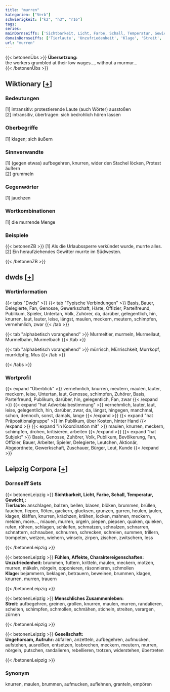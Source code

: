 ```yaml
---
title: "murren"
kategorien: ["Verb"]
schwierigkeit: ["k2", "h3", "r16"]
tags:
series:
mainDornseiffs: ['Sichtbarkeit, Licht, Farbe, Schall, Temperatur, Gewicht,', 'Fühlen, Affekte, Charaktereigenschaften', 'Menschliches Zusammenleben', 'Gesellschaft']
domainDornseiffs: ['Tierlaute', 'Unzufriedenheit', 'Klage', 'Streit', 'Ungehorsam, Aufruhr']
url: "murren"
---
```


{{< betonenÜbs >}}
**Übersetzung:**  
the workers grumbled at their low wages..., without a murmur...  
{{< /betonenÜbs >}}

## Wiktionary [[+](https://de.wiktionary.org/wiki/murren)]

### Bedeutungen
[1] intransitiv: protestierende Laute (auch Wörter) ausstoßen  
[2] intransitiv, übertragen: sich bedrohlich hören lassen  

### Oberbegriffe
[1] klagen; sich äußern  

### Sinnverwandte
[1] (gegen etwas) aufbegehren, knurren, wider den Stachel löcken, Protest äußern  
[2] grummeln  

### Gegenwörter
[1] jauchzen  

### Wortkombinationen
[1] die murrende Menge  

### Beispiele
{{< betonenZB >}}
[1] Als die Urlaubssperre verkündet wurde, murrte alles.  
[2] Ein heraufziehendes Gewitter murrte im Südwesten.  

{{< /betonenZB >}}


## dwds [[+](https://www.dwds.de/wb/murren)]

### Wortinformation
{{< tabs "Dwds" >}}
{{< tab "Typische Verbindungen" >}}
Basis, Bauer, Delegierte, Fan, Genosse, Gewerkschaft, Härte, Offizier, Parteifreund, Publikum, Spieler, Untertan, Volk, Zuhörer, da, darüber, gelegentlich, hin, knurren, laut, lauter, leise, längst, maulen, meckern, meutern, schimpfen, vernehmlich, zwar
{{< /tab >}}

{{< tab "alphabetisch vorangehend" >}}
Murmeltier, murmeln, Murmellaut, Murmelbahn, Murmelbach
{{< /tab >}}

{{< tab "alphabetisch vorangehend" >}}
mürrisch, Mürrischkeit, Murrkopf, murrköpfig, Mus
{{< /tab >}}

{{< /tabs >}}

### Wortprofil
{{< expand "Überblick" >}} vernehmlich, knurren, meutern, maulen, lauter, meckern, leise, Untertan, laut, Genosse, schimpfen, Zuhörer, Basis, Parteifreund, Publikum, darüber, hin, gelegentlich, Fan, zwar {{< /expand >}}
{{< expand "hat Adverbialbestimmung" >}} vernehmlich, lauter, laut, leise, gelegentlich, hin, darüber, zwar, da, längst, hingegen, manchmal, schon, dennoch, sonst, damals, lange {{< /expand >}}
{{< expand "hat Präpositionalgruppe" >}} im Publikum, über Kosten, hinter Hand {{< /expand >}}
{{< expand "in Koordination mit" >}} maulen, knurren, meckern, schimpfen, drohen, kritisieren, arbeiten {{< /expand >}}
{{< expand "hat Subjekt" >}} Basis, Genosse, Zuhörer, Volk, Publikum, Bevölkerung, Fan, Offizier, Bauer, Arbeiter, Spieler, Delegierte, Leutchen, Aktionär, Abgeordnete, Gewerkschaft, Zuschauer, Bürger, Leut, Kunde {{< /expand >}}

## Leipzig Corpora [[+](https://corpora.uni-leipzig.de/en/res?word=murren&corpusId=deu_newscrawl-public_2018)]

### Dornseiff Sets
{{< betonenLeipzig >}}
**Sichtbarkeit, Licht, Farbe, Schall, Temperatur, Gewicht,:**  
**Tierlaute:** anschlagen, balzen, bellen, blasen, blöken, brummen, brüllen, fauchen, fiepen, flöten, gackern, glucksen, grunzen, gurren, heulen, jaulen, klagen, kläffen, knurren, krächzen, krähen, locken, mahnen, meckern, melden, more..., miauen, murren, orgeln, piepen, piepsen, quaken, quieken, rufen, röhren, schlagen, schleifen, schmatzen, schnalzen, schnarren, schnattern, schnauben, schnurren, schrecken, schreien, summen, trillern, trompeten, wetzen, wiehern, winseln, zirpen, zischen, zwitschern, less  

{{< /betonenLeipzig >}}


{{< betonenLeipzig >}}
**Fühlen, Affekte, Charaktereigenschaften:**  
**Unzufriedenheit:** brummen, futtern, kritteln, maulen, meckern, motzen, murren, mäkeln, nörgeln, opponieren, räsonnieren, schmollen  
**Klage:** bejammern, beklagen, betrauern, beweinen, brummen, klagen, knurren, murren, trauern  

{{< /betonenLeipzig >}}


{{< betonenLeipzig >}}
**Menschliches Zusammenleben:**  
**Streit:** aufbegehren, greinen, grollen, knurren, maulen, murren, randalieren, schelten, schimpfen, schmollen, schmähen, sticheln, streiten, verargen, zürnen  

{{< /betonenLeipzig >}}


{{< betonenLeipzig >}}
**Gesellschaft:**  
**Ungehorsam, Aufruhr:** abfallen, anzetteln, aufbegehren, aufmucken, aufstehen, ausreißen, entsetzen, losbrechen, meckern, meutern, murren, nörgeln, putschen, randalieren, rebellieren, trotzen, widerstehen, übertreten  

{{< /betonenLeipzig >}}

### Synonym
knurren, maulen, brummen, aufmucken, auflehnen, granteln, empören

